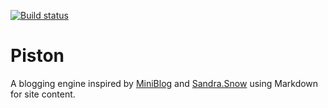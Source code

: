 [![Build status](https://ci.appveyor.com/api/projects/status/ua6mb9sa2k78tnvk?svg=true)](https://ci.appveyor.com/project/daveraine/piston)

# Piston

A blogging engine inspired by [MiniBlog](https://github.com/madskristensen/MiniBlog/) 
and [Sandra.Snow](https://github.com/Sandra/Sandra.Snow) using Markdown for site content.